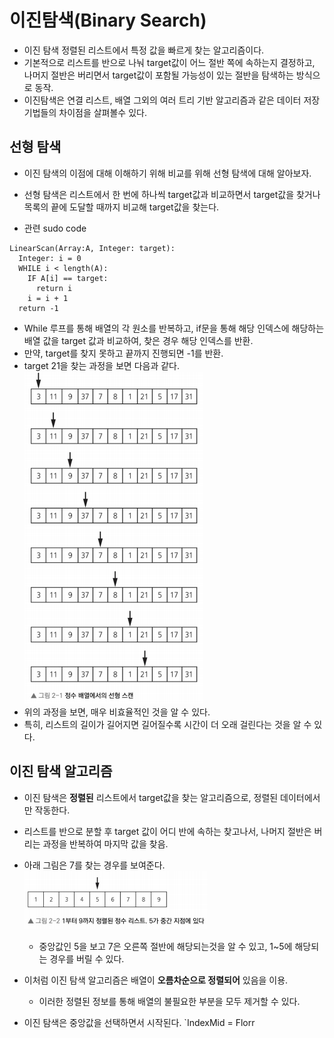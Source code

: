 # 이진탐색(Binary Search)
* 이진 탐색 정렬된 리스트에서 특정 값을 빠르게 찾는 알고리즘이다.
* 기본적으로 리스트를 반으로 나눠 target값이 어느 절반 쪽에 속하는지 결정하고, 나머지 절반은 버리면서 target값이 포함될 가능성이 있는 절반을 탐색하는 방식으로 동작.
* 이진탐색은 연결 리스트, 배열 그외의 여러 트리 기반 알고리즘과 같은 데이터 저장 기법들의 차이점을 살펴볼수 있다.

## 선형 탐색
* 이진 탐색의 이점에 대해 이해하기 위해 비교를 위해 선형 탐색에 대해 알아보자.
* 선형 탐색은 리스트에서 한 번에 하나씩 target값과 비교하면서 target값을 찾거나 목록의 끝에 도달할 때까지 비교해 target값을 찾는다.

* 관련 sudo code
```
LinearScan(Array:A, Integer: target):
  Integer: i = 0
  WHILE i < length(A):
    IF A[i] == target:
      return i
    i = i + 1
  return -1
```
* While 루프를 통해 배열의 각 원소를 반복하고, if문을 통해 해당 인덱스에 해당하는 배열 값을 target 값과 비교하여, 찾은 경우 해당 인덱스를 반환.
* 만약, target를 찾지 못하고 끝까지 진행되면 -1를 반환.
* target 21을 찾는 과정을 보면 다음과 같다.  
![alt text](./imgs/선형탐색.png)  
* 위의 과정을 보면, 매우 비효율적인 것을 알 수 있다.
* 특히, 리스트의 길이가 길어지면 길어질수록 시간이 더 오래 걸린다는 것을 알 수 있다.

## 이진 탐색 알고리즘
* 이진 탐색은 __정렬된__ 리스트에서 target값을 찾는 알고리즘으로, 정렬된 데이터에서만 작동한다.
* 리스트를 반으로 분할 후 target 값이 어디 반에 속하는 찾고나서, 나머지 절반은 버리는 과정을 반복하여 마지막 값을 찾음.
* 아래 그림은 7를 찾는 경우를 보여준다.  
![alt text](./imgs/binary_search.png)  
    * 중앙값인 5을 보고 7은 오른쪽 절반에 해당되는것을 알 수 있고, 1~5에 해당되는 경우를 버릴 수 있다.

* 이처럼 이진 탐색 알고리즘은 배열이 __오름차순으로 정렬되어__ 있음을 이용.
    * 이러한 정렬된 정보를 통해 배열의 불필요한 부분을 모두 제거할 수 있다.

* 이진 탐색은 중앙값을 선택하면서 시작된다.
`IndexMid = Florr
